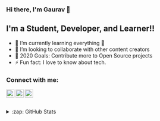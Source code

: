 ### Hi there, I'm Gaurav  👋


## I'm a Student, Developer, and Learner!!

- 🌱 I’m currently learning everything 🤣
- 👯 I’m looking to collaborate with other content creators
- 🥅 2020 Goals: Contribute more to Open Source projects
- ⚡ Fun fact: I love to know about tech.

### Connect with me:

[<img align="left" alt="GAURAV | Twitter" width="22px" src="https://cdn.jsdelivr.net/npm/simple-icons@v3/icons/twitter.svg" />][twitter]
[<img align="left" alt="GAURAV | LinkedIn" width="22px" src="https://cdn.jsdelivr.net/npm/simple-icons@v3/icons/linkedin.svg" />][linkedin]
[<img align="left" alt="GAURAV | Instagram" width="22px" src="https://cdn.jsdelivr.net/npm/simple-icons@v3/icons/instagram.svg" />][instagram]

<br />

<br />
<br />

<details>
  <summary>:zap: GitHub Stats</summary>

  <img align="left" alt="GAURAV's GitHub Stats" src="https://github-readme-stats.codestackr.vercel.app/api?username=GAURAV6982&show_icons=true&hide_border=true" />

</details>


[twitter]: https://twitter.com/GauravK03801686
[linkedin]: https://www.linkedin.com/in/gaurav-kumar-51788a194
[instagram]: https://www.instagram.com/28_gaurav_07
